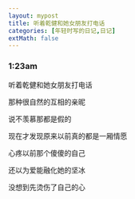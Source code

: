 ```yaml
---
layout: mypost
title: 听着乾健和她女朋友打电话
categories: [年轻时写的日记,日记]
extMath: false
---
```

### 1:23am

听着乾健和她女朋友打电话

那种很自然的互相的亲昵

说不羡慕那都是假的

现在才发现原来以前真的都是一厢情愿

心疼以前那个傻傻的自己

还以为爱能融化她的坚冰

没想到先烫伤了自己的心

